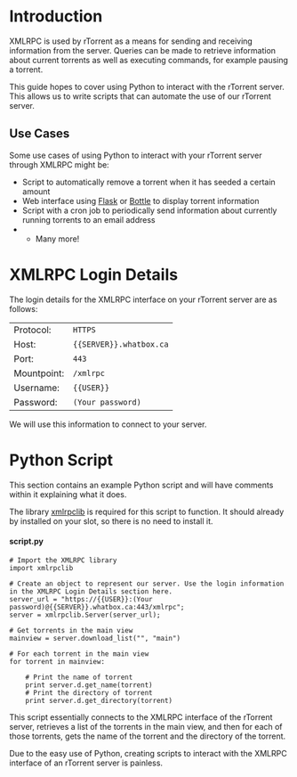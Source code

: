 # Introduction

XMLRPC is used by rTorrent as a means for sending and receiving information from the server. Queries can be made to retrieve information about current torrents as well as executing commands, for example pausing a torrent.

This guide hopes to cover using Python to interact with the rTorrent server. This allows us to write scripts that can automate the use of our rTorrent server. 

## Use Cases

Some use cases of using Python to interact with your rTorrent server through XMLRPC might be:

+ Script to automatically remove a torrent when it has seeded a certain amount
+ Web interface using [Flask](http://flask.pocoo.org/) or [Bottle](http://bottlepy.org/docs/dev/index.html) to display torrent information
+ Script with a cron job to periodically send information about currently running torrents to an email address
+ + Many more!

# XMLRPC Login Details

The login details for the XMLRPC interface on your rTorrent server are as follows:

<table class="mini">
<tr><td>Protocol: </td><td><code>HTTPS</code></td></tr>
<tr><td>Host: </td><td><code>{{SERVER}}.whatbox.ca</code></td></tr>
<tr><td>Port: </td><td><code>443</code></td></tr>
<tr><td>Mountpoint: </td><td><code>/xmlrpc</code></td></tr>
<tr><td>Username: </td><td><code>{{USER}}</code></td></tr>
<tr><td>Password: </td><td><code>(Your password)</code></td></tr>
</table> 

We will use this information to connect to your server.

# Python Script

This section contains an example Python script and will have comments within it explaining what it does.

The library [xmlrpclib](https://docs.python.org/2/library/xmlrpclib.html) is required for this script to function. It should already by installed on your slot, so there is no need to install it.

#### script.py
    # Import the XMLRPC library
    import xmlrpclib

    # Create an object to represent our server. Use the login information in the XMLRPC Login Details section here.
    server_url = "https://{{USER}}:(Your password)@{{SERVER}}.whatbox.ca:443/xmlrpc";
    server = xmlrpclib.Server(server_url);

    # Get torrents in the main view
    mainview = server.download_list("", "main")

    # For each torrent in the main view
    for torrent in mainview:

        # Print the name of torrent
        print server.d.get_name(torrent)
        # Print the directory of torrent
        print server.d.get_directory(torrent)

This script essentially connects to the XMLRPC interface of the rTorrent server, retrieves a list of the torrents in the main view, and then for each of those torrents, gets the name of the torrent and the directory of the torrent.

Due to the easy use of Python, creating scripts to interact with the XMLRPC interface of an rTorrent server is painless.

